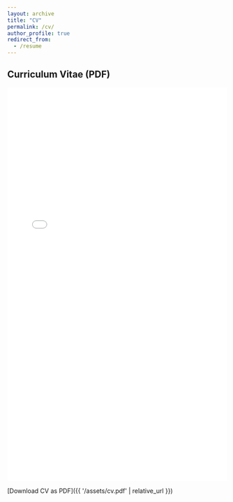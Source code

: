 ```yaml
---
layout: archive
title: "CV"
permalink: /cv/
author_profile: true
redirect_from:
  - /resume
---
```



## Curriculum Vitae (PDF)

<embed src="{{ '/files/cv.pdf' | relative_url }}" type="application/pdf" width="100%" height="900px" />

[Download CV as PDF]({{ '/assets/cv.pdf' | relative_url }})


